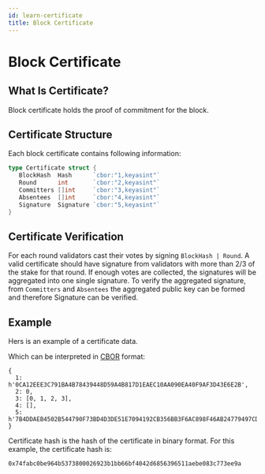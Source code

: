 ```yaml
---
id: learn-certificate
title: Block Certificate
---
```


# Block Certificate

## What Is Certificate?

Block certificate holds the proof of commitment for the block.


## Certificate Structure

Each block certificate contains following information:

```go
type Certificate struct {
   BlockHash  Hash      `cbor:"1,keyasint"`
   Round      int       `cbor:"2,keyasint"`
   Committers []int     `cbor:"3,keyasint"`
   Absentees  []int     `cbor:"4,keyasint"`
   Signature  Signature `cbor:"5,keyasint"`
}
```

## Certificate Verification

For each round validators cast their votes by signing `BlockHash | Round`. A valid certificate
should have signature from validators with more than 2/3 of the stake for that round. If enough
votes are collected, the signatures will be aggregated into one single signature. To verify the
aggregated signature, from `Committers` and `Absentees` the aggregated public key can be formed and
therefore Signature can be verified.

## Example

Hers is an example of a certificate data.

<hexdump bytes="a50158200ca12eee3c791ba4b78439448d59a4b817d1eaec10aa090ea40f9af3d43e6e2b020003840001020304800558307b4ddaeb4502b544790f73bd4d3de51e7094192cb356bb3f6ac898f46ab24779497cd3226a6025f81c5b56474a5cbd84" />

Which can be interpreted in
[CBOR](http://cbor.me/?bytes=a50158200ca12eee3c791ba4b78439448d59a4b817d1eaec10aa090ea40f9af3d43e6e2b020003840001020304800558307b4ddaeb4502b544790f73bd4d3de51e7094192cb356bb3f6ac898f46ab24779497cd3226a6025f81c5b56474a5cbd84)
format:

```
{
  1: h'0CA12EEE3C791BA4B78439448D59A4B817D1EAEC10AA090EA40F9AF3D43E6E2B',
  2: 0,
  3: [0, 1, 2, 3],
  4: [],
  5: h'7B4DDAEB4502B544790F73BD4D3DE51E7094192CB356BB3F6AC898F46AB24779497CD3226A6025F81C5B56474A5CBD84'
}
```

Certificate hash is the hash of the certificate in binary format. For this example, the certificate hash is:

```
0x74fabc0be964b5373800026923b1bb66bf4042d6856396511aebe083c773ee9a
```
